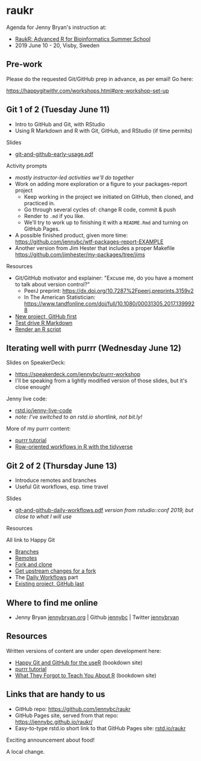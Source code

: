 # raukr

Agenda for Jenny Bryan's instruction at:

  * [RaukR: Advanced R for Bioinformatics Summer School](https://nbisweden.github.io/workshop-RaukR-1906/)
  * 2019 June 10 - 20, Visby, Sweden

## Pre-work

Please do the requested Git/GitHub prep in advance, as per email! Go here:

<https://happygitwithr.com/workshops.html#pre-workshop-set-up>

## Git 1 of 2 (Tuesday June 11)

  * Intro to GitHub and Git, with RStudio
  * Using R Markdown and R with Git, GitHub, and RStudio (if time permits)
  
Slides

  * [git-and-github-early-usage.pdf](git-and-github-early-usage.pdf)
  
Activity prompts

  * *mostly instructor-led activities we'll do together*
  * Work on adding more exploration or a figure to your packages-report project
    - Keep working in the project we initiated on GitHub, then cloned, and practiced in.
    - Go through several cycles of: change R code, commit & push
    - Render to `.md` if you like.
    - We'll try to work up to finishing it with a `README.Rmd` and turning on GitHub Pages.
  * A possible finished product, given more time: <https://github.com/jennybc/wtf-packages-report-EXAMPLE>
  * Another version from Jim Hester that includes a proper Makefile <https://github.com/jimhester/my-packages/tree/jims>
  
Resources

  * Git/GitHub motivator and explainer: "Excuse me, do you have a moment to talk about version control?"
    - PeerJ preprint: <https://dx.doi.org/10.7287%2Fpeerj.preprints.3159v2>
    - In The American Statistician: <https://www.tandfonline.com/doi/full/10.1080/00031305.2017.1399928>
  * [New project, GitHub first](https://happygitwithr.com/new-github-first.html)
  * [Test drive R Markdown](https://happygitwithr.com/rmd-test-drive.html)
  * [Render an R script](https://happygitwithr.com/r-test-drive.html)

## Iterating well with purrr (Wednesday June 12)

Slides on SpeakerDeck:

  * <https://speakerdeck.com/jennybc/purrr-workshop>
  * I'll be speaking from a lightly modified version of those slides, but it's close enough!

Jenny live code:

  * [rstd.io/jenny-live-code](https://rstd.io/jenny-live-code)
  * *note: I've switched to an rstd.io shortlink, not bit.ly!*

More of my purrr content:
  
  * [purrr tutorial](https://jennybc.github.io/purrr-tutorial/)
  * [Row-oriented workflows in R with the tidyverse](https://github.com/jennybc/row-oriented-workflows#readme)

## Git 2 of 2 (Thursday June 13)

  * Introduce remotes and branches
  * Useful Git workflows, esp. time travel
  
Slides

  * [git-and-github-daily-workflows.pdf](https://jennybc.github.io/wtf-2019-rsc/git-and-github-daily-workflows.pdf) *version from rstudio::conf 2019, but close to what I will use*
  
Resources

All link to Happy Git

  * [Branches](https://happygitwithr.com/git-branches.html)
  * [Remotes](https://happygitwithr.com/git-remotes.html)
  * [Fork and clone](https://happygitwithr.com/fork-and-clone.html)
  * [Get upstream changes for a fork](https://happygitwithr.com/upstream-changes.html)
  * The [Daily Workflows](https://happygitwithr.com/workflows-intro.html) part
  * [Existing project, GitHub last](https://happygitwithr.com/existing-github-last.html)  

## Where to find me online

  * Jenny Bryan [jennybryan.org](https://jennybryan.org) \| Github [jennybc](https://github.com/jennybc) \| Twitter [jennybryan](https://twitter.com/jennybryan)

## Resources

Written versions of content are under open development here:

  * [Happy Git and GitHub for the useR](http://happygitwithr.com) (bookdown site)
  * [purrr tutorial](https://jennybc.github.io/purrr-tutorial/)
  * [What They Forgot to Teach You About R](https://whattheyforgot.org) (bookdown site)
  
## Links that are handy to us

  * GitHub repo: <https://github.com/jennybc/raukr>
  * GitHub Pages site, served from that repo: <https://jennybc.github.io/raukr/>
  * Easy-to-type rstd.io short link to that GitHub Pages site: [rstd.io/raukr](https://rstd.io/raukr)


Exciting announcement about food!

A local change. 
